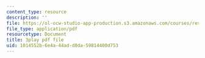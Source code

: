 ```yaml
---
content_type: resource
description: ''
file: https://ol-ocw-studio-app-production.s3.amazonaws.com/courses/res-6-012-introduction-to-probability-spring-2018/1014552b6e4a44add0da59814400d753_BjjkSM1Dasg.pdf
file_type: application/pdf
resourcetype: Document
title: 3play pdf file
uid: 1014552b-6e4a-44ad-d0da-59814400d753
---
```

